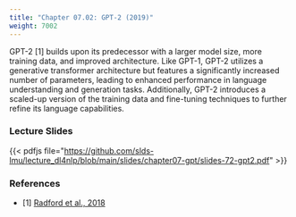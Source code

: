 ```yaml
---
title: "Chapter 07.02: GPT-2 (2019)"
weight: 7002
---
```

GPT-2 [1] builds upon its predecessor with a larger model size, more training data, and improved architecture. Like GPT-1, GPT-2 utilizes a generative transformer architecture but features a significantly increased number of parameters, leading to enhanced performance in language understanding and generation tasks. Additionally, GPT-2 introduces a scaled-up version of the training data and fine-tuning techniques to further refine its language capabilities.

<!--more-->
<!--{{< video id="TfrSKiOecWI" >}}-->
### Lecture Slides

{{< pdfjs file="https://github.com/slds-lmu/lecture_dl4nlp/blob/main/slides/chapter07-gpt/slides-72-gpt2.pdf" >}}

### References 

- [1] [Radford et al., 2018](https://d4mucfpksywv.cloudfront.net/better-language-models/language_models_are_unsupervised_multitask_learners.pdf)
